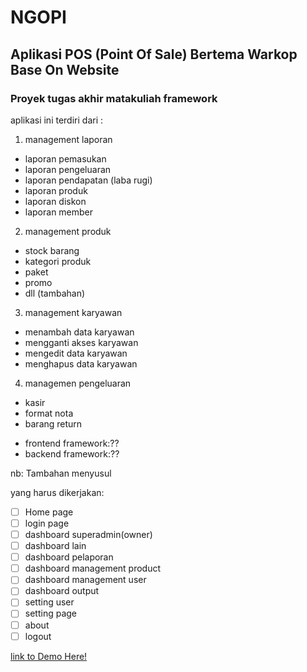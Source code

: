 # NGOPI
## Aplikasi POS (Point Of Sale) Bertema Warkop Base On Website
### Proyek tugas akhir matakuliah framework

aplikasi ini terdiri dari :

1. management laporan
  * laporan pemasukan
  * laporan pengeluaran
  * laporan pendapatan (laba rugi)
  * laporan produk
  * laporan diskon
  * laporan member

2. management produk
  * stock barang
  * kategori produk
  * paket
  * promo
  * dll (tambahan)

3. management karyawan
  * menambah data karyawan
  * mengganti akses karyawan
  * mengedit data karyawan
  * menghapus data karyawan

4. managemen pengeluaran
  * kasir
  * format nota
  * barang return

<ul>
  <li>frontend framework:??</li>
  <li>backend framework:??</li>
</ul>
nb: Tambahan menyusul

yang harus dikerjakan:
- [ ] Home page
- [ ] login page
- [ ] dashboard superadmin(owner)
- [ ] dashboard lain
- [ ] dashboard pelaporan 
- [ ] dashboard management product
- [ ] dashboard management user
- [ ] dashboard output
- [ ] setting user
- [ ] setting page
- [ ] about
- [ ] logout

[link to Demo Here!](ngopi.pmh.web.id)
